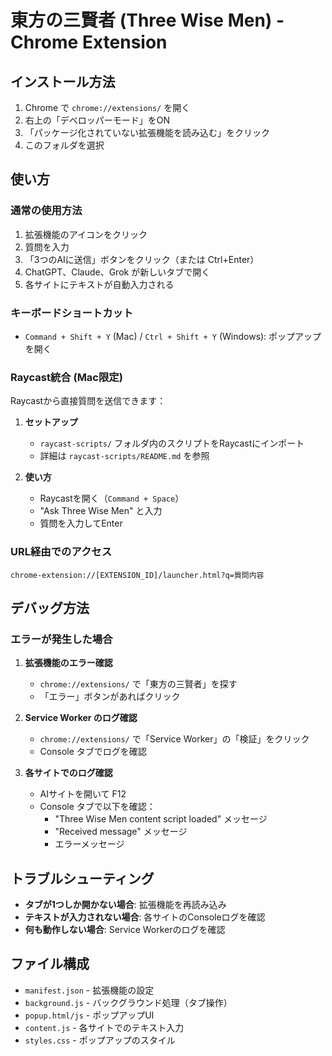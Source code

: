 # 東方の三賢者 (Three Wise Men) - Chrome Extension

## インストール方法

1. Chrome で `chrome://extensions/` を開く
2. 右上の「デベロッパーモード」をON
3. 「パッケージ化されていない拡張機能を読み込む」をクリック
4. このフォルダを選択

## 使い方

### 通常の使用方法
1. 拡張機能のアイコンをクリック
2. 質問を入力
3. 「3つのAIに送信」ボタンをクリック（または Ctrl+Enter）
4. ChatGPT、Claude、Grok が新しいタブで開く
5. 各サイトにテキストが自動入力される

### キーボードショートカット
- `Command + Shift + Y` (Mac) / `Ctrl + Shift + Y` (Windows): ポップアップを開く

### Raycast統合 (Mac限定)
Raycastから直接質問を送信できます：

1. **セットアップ**
   - `raycast-scripts/` フォルダ内のスクリプトをRaycastにインポート
   - 詳細は `raycast-scripts/README.md` を参照

2. **使い方**
   - Raycastを開く（`Command + Space`）
   - "Ask Three Wise Men" と入力
   - 質問を入力してEnter

### URL経由でのアクセス
```
chrome-extension://[EXTENSION_ID]/launcher.html?q=質問内容
```

## デバッグ方法

### エラーが発生した場合

1. **拡張機能のエラー確認**
   - `chrome://extensions/` で「東方の三賢者」を探す
   - 「エラー」ボタンがあればクリック

2. **Service Worker のログ確認**
   - `chrome://extensions/` で「Service Worker」の「検証」をクリック
   - Console タブでログを確認

3. **各サイトでのログ確認**
   - AIサイトを開いて F12
   - Console タブで以下を確認：
     - "Three Wise Men content script loaded" メッセージ
     - "Received message" メッセージ
     - エラーメッセージ

## トラブルシューティング

- **タブが1つしか開かない場合**: 拡張機能を再読み込み
- **テキストが入力されない場合**: 各サイトのConsoleログを確認
- **何も動作しない場合**: Service Workerのログを確認

## ファイル構成

- `manifest.json` - 拡張機能の設定
- `background.js` - バックグラウンド処理（タブ操作）
- `popup.html/js` - ポップアップUI
- `content.js` - 各サイトでのテキスト入力
- `styles.css` - ポップアップのスタイル